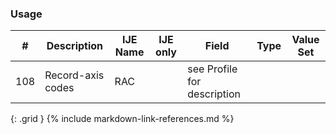 ### Usage


| **#** |  **Description**   |  **IJE Name**   | IJE only |  **Field**  |  **Type**  | **Value Set**  |
| :---------: | ------------- | ------------ | :----------: |---------- | -------- | -------- |
| 108 | Record-axis codes | RAC| |see Profile for description |  |  | 
{: .grid }
{% include markdown-link-references.md %}
